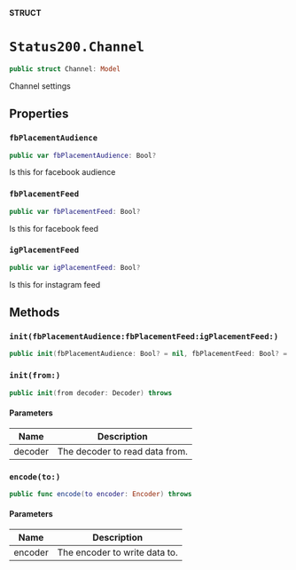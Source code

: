 **STRUCT**

# `Status200.Channel`

```swift
public struct Channel: Model
```

Channel settings

## Properties
### `fbPlacementAudience`

```swift
public var fbPlacementAudience: Bool?
```

Is this for facebook audience

### `fbPlacementFeed`

```swift
public var fbPlacementFeed: Bool?
```

Is this for facebook feed

### `igPlacementFeed`

```swift
public var igPlacementFeed: Bool?
```

Is this for instagram feed

## Methods
### `init(fbPlacementAudience:fbPlacementFeed:igPlacementFeed:)`

```swift
public init(fbPlacementAudience: Bool? = nil, fbPlacementFeed: Bool? = nil, igPlacementFeed: Bool? = nil)
```

### `init(from:)`

```swift
public init(from decoder: Decoder) throws
```

#### Parameters

| Name | Description |
| ---- | ----------- |
| decoder | The decoder to read data from. |

### `encode(to:)`

```swift
public func encode(to encoder: Encoder) throws
```

#### Parameters

| Name | Description |
| ---- | ----------- |
| encoder | The encoder to write data to. |